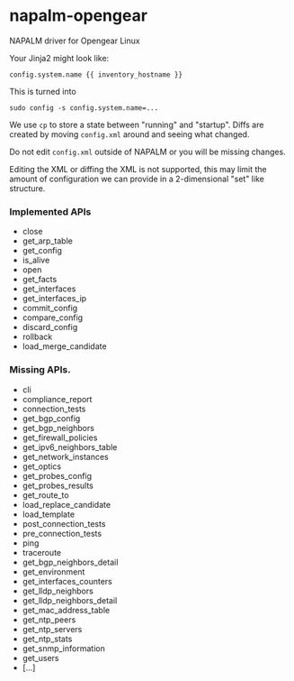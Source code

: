 # napalm-opengear

NAPALM driver for Opengear Linux

Your Jinja2 might look like:
```jinja2
config.system.name {{ inventory_hostname }}
```

This is turned into
```
sudo config -s config.system.name=...
```

We use `cp` to store a state between "running" and "startup". Diffs are created by moving `config.xml` around and seeing what changed.

Do not edit `config.xml` outside of NAPALM or you will be missing changes.

Editing the XML or diffing the XML is not supported, this may limit the amount of configuration we can provide in a 2-dimensional "set" like structure.

### Implemented APIs

* close
* get_arp_table
* get_config
* is_alive
* open
* get_facts
* get_interfaces
* get_interfaces_ip
* commit_config
* compare_config
* discard_config
* rollback
* load_merge_candidate


### Missing APIs.

* cli
* compliance_report
* connection_tests
* get_bgp_config
* get_bgp_neighbors
* get_firewall_policies
* get_ipv6_neighbors_table
* get_network_instances
* get_optics
* get_probes_config
* get_probes_results
* get_route_to
* load_replace_candidate
* load_template
* post_connection_tests
* pre_connection_tests
* ping
* traceroute
* get_bgp_neighbors_detail
* get_environment
* get_interfaces_counters
* get_lldp_neighbors
* get_lldp_neighbors_detail
* get_mac_address_table
* get_ntp_peers
* get_ntp_servers
* get_ntp_stats
* get_snmp_information
* get_users
* [...]
